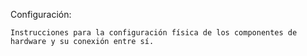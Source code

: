 Configuración:

    Instrucciones para la configuración física de los componentes de hardware y su conexión entre sí.